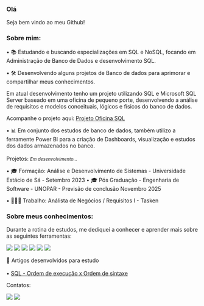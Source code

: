 <body>
<h3>
      Olá
</h3>    
 <p> 
  Seja bem vindo ao meu Github!
 </p>

<h3>
  Sobre mim:
  </h3>
<p>
  • 📚 Estudando e buscando especializações em SQL e NoSQL, focando em Administração de Banco de Dados e desenvolvimento SQL. 
  </p>
  <p>
  • 🛠️ Desenvolvendo alguns projetos de Banco de dados para aprimorar e compartilhar meus conhecimentos.

  Em atual desenvolvimento tenho um projeto utilizando SQL e Microsoft SQL Server baseado em uma oficina de pequeno porte, desenvolvendo a análise de requisitos e modelos conceituais,
  lógicos e físicos do banco de dados.
	  
  Acompanhe o projeto aqui: [Projeto Oficina SQL](https://github.com/falatugb/Projeto_Oficina)
    </p>
  <p> 
  • 📊 Em conjunto dos estudos de banco de dados, também utilizo a ferramente Power BI para a criação de Dashboards, visualização e estudos dos dados armazenados no banco.
<br>
	  <br>
	  Projetos: <small><i>Em desenvolvimento...</i></small>
   </p>
  <p>
    • 🎓 Formação: Análise e Desenvolvimento de Sistemas - Universidade Estácio de Sá - Setembro 2023
    • 🎓 Pós Graduação - Engenharia de Software - UNOPAR - Previsão de conclusão Novembro 2025	  
  </p>
	  <p>
    • 👨🏾‍💻 Trabalho: Análista de Negócios / Requisitos I - Tasken
	  </p>	  
</h3>
<p>


<h3>
Sobre meus conhecimentos:
</h3>
	<p>
Durante a rotina de estudos, me dediquei a conhecer e aprender mais sobre as seguintes ferramentas:
	</p>
<p>
<img src=https://img.shields.io/badge/MySQL-005C84?style=for-the-badge&logo=mysql&logoColor=white> <img src=https://img.shields.io/badge/Oracle-F80000?style=for-the-badge&logo=Oracle&logoColor=white> <img src=https://img.shields.io/badge/PLSQL-F80000?style=for-the-badge&logo=oracle&logoColor=black> <img src=https://img.shields.io/badge/Microsoft%20SQL%20Server-CC2927?style=for-the-badge&logo=microsoft%20sql%20server&logoColor=white> <img src=https://img.shields.io/badge/Microsoft_Excel-217346?style=for-the-badge&logo=microsoft-excel&logoColor=white> <img src=https://img.shields.io/badge/PowerBI-F2C811?style=for-the-badge&logo=Power%20BI&logoColor=white>

</p>
<p>
📰 Artigos desenvolvidos para estudo
	
<br>
<br>
	• <a href='https://www.linkedin.com/pulse/sql-ordem-de-execu%25C3%25A7%25C3%25A3o-x-sintaxe-gabriel-oliveira'>SQL - Ordem de execução x Ordem de sintaxe</a> 
</p>

Contatos:
<p>
<a href=https://www.linkedin.com/in/backendoliveira/><img src=https://img.shields.io/badge/LinkedIn-0077B5?style=for-the-badge&logo=linkedin&logoColor=white></a> <a href="mailto:backend.oliveira@gmail.com="><img src= https://img.shields.io/badge/Gmail-D14836?style=for-the-badge&logo=gmail&logoColor=white></a>
</p>
</body>
